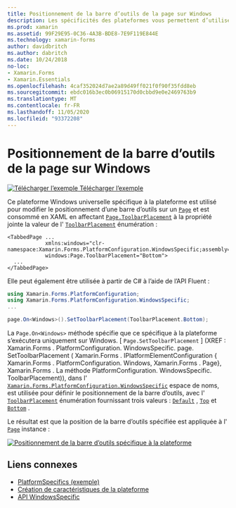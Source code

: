 ```yaml
---
title: Positionnement de la barre d’outils de la page sur Windows
description: Les spécificités des plateformes vous permettent d’utiliser des fonctionnalités uniquement disponibles sur une plateforme spécifique, sans implémenter de convertisseurs ou d’effets personnalisés. Cet article explique comment utiliser la propre plateforme Windows qui modifie le positionnement d’une barre d’outils sur une page.
ms.prod: xamarin
ms.assetid: 99F29E95-0C36-4A3B-BDE8-7E9F119E844E
ms.technology: xamarin-forms
author: davidbritch
ms.author: dabritch
ms.date: 10/24/2018
no-loc:
- Xamarin.Forms
- Xamarin.Essentials
ms.openlocfilehash: 4caf352024d7ae2a89d49ff021f0f90f35fdd8eb
ms.sourcegitcommit: ebdc016b3ec0b06915170d0cbbd9e0e2469763b9
ms.translationtype: MT
ms.contentlocale: fr-FR
ms.lasthandoff: 11/05/2020
ms.locfileid: "93372208"
---
```

# <a name="page-toolbar-placement-on-windows"></a>Positionnement de la barre d’outils de la page sur Windows

[![Télécharger l’exemple](~/media/shared/download.png) Télécharger l’exemple](/samples/xamarin/xamarin-forms-samples/userinterface-platformspecifics)

Ce plateforme Windows universelle spécifique à la plateforme est utilisé pour modifier le positionnement d’une barre d’outils sur un [`Page`](xref:Xamarin.Forms.Page) et est consommé en XAML en affectant [`Page.ToolbarPlacement`](xref:Xamarin.Forms.PlatformConfiguration.WindowsSpecific.Page.ToolbarPlacementProperty) à la propriété jointe la valeur de l' [`ToolbarPlacement`](xref:Xamarin.Forms.PlatformConfiguration.WindowsSpecific.ToolbarPlacement) énumération :

```xaml
<TabbedPage ...
            xmlns:windows="clr-namespace:Xamarin.Forms.PlatformConfiguration.WindowsSpecific;assembly=Xamarin.Forms.Core"
            windows:Page.ToolbarPlacement="Bottom">
  ...
</TabbedPage>
```

Elle peut également être utilisée à partir de C# à l’aide de l’API Fluent :

```csharp
using Xamarin.Forms.PlatformConfiguration;
using Xamarin.Forms.PlatformConfiguration.WindowsSpecific;
...

page.On<Windows>().SetToolbarPlacement(ToolbarPlacement.Bottom);
```

La `Page.On<Windows>` méthode spécifie que ce spécifique à la plateforme s’exécutera uniquement sur Windows. [ `Page.SetToolbarPlacement` ] (XREF : Xamarin.Forms . PlatformConfiguration. WindowsSpecific. page. SetToolbarPlacement ( Xamarin.Forms . IPlatformElementConfiguration { Xamarin.Forms . PlatformConfiguration. Windows, Xamarin.Forms . Page}, Xamarin.Forms . La méthode PlatformConfiguration. WindowsSpecific. ToolbarPlacement)), dans l' [`Xamarin.Forms.PlatformConfiguration.WindowsSpecific`](xref:Xamarin.Forms.PlatformConfiguration.WindowsSpecific) espace de noms, est utilisée pour définir le positionnement de la barre d’outils, avec l' [`ToolbarPlacement`](xref:Xamarin.Forms.PlatformConfiguration.WindowsSpecific.ToolbarPlacement) énumération fournissant trois valeurs : [`Default`](xref:Xamarin.Forms.PlatformConfiguration.WindowsSpecific.ToolbarPlacement.Default) , [`Top`](xref:Xamarin.Forms.PlatformConfiguration.WindowsSpecific.ToolbarPlacement.Top) et [`Bottom`](xref:Xamarin.Forms.PlatformConfiguration.WindowsSpecific.ToolbarPlacement.Bottom) .

Le résultat est que la position de la barre d’outils spécifiée est appliquée à l' [`Page`](xref:Xamarin.Forms.Page) instance :

[![Positionnement de la barre d’outils spécifique à la plateforme](page-toolbar-placement-images/toolbar-placement.png)](page-toolbar-placement-images/toolbar-placement-large.png#lightbox "Platform-Specific de positionnement de la barre d’outils")

## <a name="related-links"></a>Liens connexes

- [PlatformSpecifics (exemple)](/samples/xamarin/xamarin-forms-samples/userinterface-platformspecifics)
- [Création de caractéristiques de la plateforme](~/xamarin-forms/platform/platform-specifics/index.md#creating-platform-specifics)
- [API WindowsSpecific](xref:Xamarin.Forms.PlatformConfiguration.WindowsSpecific)